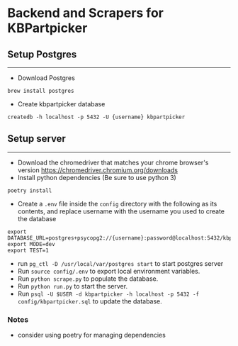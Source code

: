 # Backend and Scrapers for KBPartpicker
## Setup Postgres
---
- Download Postgres
```
brew install postgres
```
- Create kbpartpicker database
```
createdb -h localhost -p 5432 -U {username} kbpartpicker
```
## Setup server
---
- Download the chromedriver that matches your chrome browser's version
https://chromedriver.chromium.org/downloads
- Install python dependencies (Be sure to use python 3)
```
poetry install
```
- Create a `.env` file inside the `config` directory with the following as its contents, and replace username with the username you used to create the database
```
export DATABASE_URL=postgres+psycopg2://{username}:password@localhost:5432/kbpartpicker
export MODE=dev
export TEST=1
```
- run `pg_ctl -D /usr/local/var/postgres start` to start postgres server
- Run `source config/.env` to export local environment variables.
- Run `python scrape.py` to populate the database.
- Run `python run.py` to start the server.
- Run `psql -U $USER -d kbpartpicker -h localhost -p 5432 -f config/kbpartpicker.sql` to update the database.


### Notes
- consider using poetry for managing dependencies
